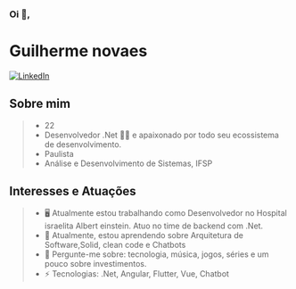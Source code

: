 ### Oi 👋,

# Guilherme novaes

[![LinkedIn](https://img.shields.io/static/v1?label=LinkedIn&message=%20&color=blue&logo=LinkedIn&style=flat-square&logoColor=white)](https://www.linkedin.com/in/guilherme-novaes-00a322125/)

## Sobre mim

> * 22
> * Desenvolvedor .Net 👨‍💻 e apaixonado por todo seu ecossistema de desenvolvimento.
> * Paulista
> * Análise e Desenvolvimento de Sistemas, IFSP

## Interesses e Atuações

> - :desktop_computer: Atualmente estou trabalhando como Desenvolvedor no Hospital israelita Albert einstein. Atuo no time de backend com .Net.
> - 🌱 Atualmente, estou aprendendo sobre Arquitetura de Software,Solid, clean code e Chatbots
> - 💬 Pergunte-me sobre: ​​tecnologia, música, jogos, séries e um pouco sobre investimentos.
> - ⚡ Tecnologias: .Net, Angular, Flutter, Vue, Chatbot
